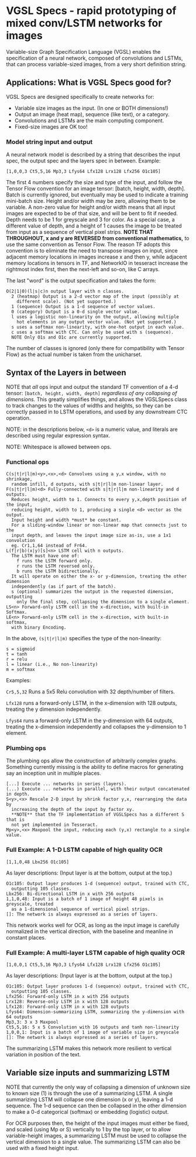 # VGSL Specs - rapid prototyping of mixed conv/LSTM networks for images

Variable-size Graph Specification Language (VGSL) enables the specification of a
neural network, composed of convolutions and LSTMs, that can process
variable-sized images, from a very short definition string.

## Applications: What is VGSL Specs good for?

VGSL Specs are designed specifically to create networks for:

*   Variable size images as the input. (In one or BOTH dimensions!)
*   Output an image (heat map), sequence (like text), or a category.
*   Convolutions and LSTMs are the main computing component.
*   Fixed-size images are OK too!

### Model string input and output

A neural network model is described by a string that describes the input spec,
the output spec and the layers spec in between. Example:

```
[1,0,0,3 Ct5,5,16 Mp3,3 Lfys64 Lfx128 Lrx128 Lfx256 O1c105]
```

The first 4 numbers specify the size and type of the input, and follow the
Tensor Flow convention for an image tensor: [batch, height, width, depth]. Batch
is currently ignored, but eventually may be used to indicate a training
mini-batch size. Height and/or width may be zero, allowing them to be variable.
A non-zero value for height and/or width means that all input images are
expected to be of that size, and will be bent to fit if needed. Depth needs to
be 1 for greyscale and 3 for color. As a special case, a different value of
depth, and a height of 1 causes the image to be treated from input as a sequence
of vertical pixel strips. **NOTE THAT THROUGHOUT, x and y are REVERSED from
conventional mathematics,** to use the same convention as Tensor Flow. The
reason TF adopts this convention is to eliminate the need to transpose images on
input, since adjacent memory locations in images increase x and then y, while
adjacent memory locations in tensors in TF, and NetworkIO in tesseract increase
the rightmost index first, then the next-left and so-on, like C arrays.

The last "word" is the output specification and takes the form:

```
O(2|1|0)(l|s|c)n output layer with n classes.
  2 (heatmap) Output is a 2-d vector map of the input (possibly at
    different scale). (Not yet supported.)
  1 (sequence) Output is a 1-d sequence of vector values.
  0 (category) Output is a 0-d single vector value.
  l uses a logistic non-linearity on the output, allowing multiple
    hot elements in any output vector value. (Not yet supported.)
  s uses a softmax non-linearity, with one-hot output in each value.
  c uses a softmax with CTC. Can only be used with s (sequence).
  NOTE Only O1s and O1c are currently supported.
```

The number of classes is ignored (only there for compatibility with Tensor Flow)
as the actual number is taken from the unicharset.

## Syntax of the Layers in between

NOTE that *all* ops input and output the standard TF convention of a 4-d tensor:
`[batch, height, width, depth]` *regardless of any collapsing of dimensions.*
This greatly simplifies things, and allows the VGSLSpecs class to track changes
to the values of widths and heights, so they can be correctly passed in to LSTM
operations, and used by any downstream CTC operation.

NOTE: in the descriptions below, `<d>` is a numeric value, and literals are
described using regular expression syntax.

NOTE: Whitespace is allowed between ops.

### Functional ops

```
C(s|t|r|l|m)<y>,<x>,<d> Convolves using a y,x window, with no shrinkage,
  random infill, d outputs, with s|t|r|l|m non-linear layer.
F(s|t|r|l|m)<d> Fully-connected with s|t|r|l|m non-linearity and d outputs.
  Reduces height, width to 1. Connects to every y,x,depth position of the input,
  reducing height, width to 1, producing a single <d> vector as the output.
  Input height and width *must* be constant.
  For a sliding-window linear or non-linear map that connects just to the
  input depth, and leaves the input image size as-is, use a 1x1 convolution
  eg. Cr1,1,64 instead of Fr64.
L(f|r|b)(x|y)[s]<n> LSTM cell with n outputs.
  The LSTM must have one of:
    f runs the LSTM forward only.
    r runs the LSTM reversed only.
    b runs the LSTM bidirectionally.
  It will operate on either the x- or y-dimension, treating the other dimension
  independently (as if part of the batch).
  s (optional) summarizes the output in the requested dimension, outputting
    only the final step, collapsing the dimension to a single element.
LS<n> Forward-only LSTM cell in the x-direction, with built-in Softmax.
LE<n> Forward-only LSTM cell in the x-direction, with built-in softmax,
  with binary Encoding.
```

In the above, `(s|t|r|l|m)` specifies the type of the non-linearity:

```
s = sigmoid
t = tanh
r = relu
l = linear (i.e., No non-linearity)
m = softmax
```

Examples:

`Cr5,5,32` Runs a 5x5 Relu convolution with 32 depth/number of filters.

`Lfx128` runs a forward-only LSTM, in the x-dimension with 128 outputs, treating
the y dimension independently.

`Lfys64` runs a forward-only LSTM in the y-dimension with 64 outputs, treating
the x-dimension independently and collapses the y-dimension to 1 element.

### Plumbing ops

The plumbing ops allow the construction of arbitrarily complex graphs. Something
currently missing is the ability to define macros for generating say an
inception unit in multiple places.

```
[...] Execute ... networks in series (layers).
(...) Execute ... networks in parallel, with their output concatenated in depth.
S<y>,<x> Rescale 2-D input by shrink factor y,x, rearranging the data by
  increasing the depth of the input by factor xy.
  **NOTE** that the TF implementation of VGSLSpecs has a different S that is
  not yet implemented in Tesseract.
Mp<y>,<x> Maxpool the input, reducing each (y,x) rectangle to a single value.
```

### Full Example: A 1-D LSTM capable of high quality OCR

`[1,1,0,48 Lbx256 O1c105]`

As layer descriptions: (Input layer is at the bottom, output at the top.)

```
O1c105: Output layer produces 1-d (sequence) output, trained with CTC,
  outputting 105 classes.
Lbx256: Bi-directional LSTM in x with 256 outputs
1,1,0,48: Input is a batch of 1 image of height 48 pixels in greyscale, treated
  as a 1-dimensional sequence of vertical pixel strips.
[]: The network is always expressed as a series of layers.
```

This network works well for OCR, as long as the input image is carefully
normalized in the vertical direction, with the baseline and meanline in constant
places.

### Full Example: A multi-layer LSTM capable of high quality OCR

`[1,0,0,1 Ct5,5,16 Mp3,3 Lfys64 Lfx128 Lrx128 Lfx256 O1c105]`

As layer descriptions: (Input layer is at the bottom, output at the top.)

```
O1c105: Output layer produces 1-d (sequence) output, trained with CTC,
  outputting 105 classes.
Lfx256: Forward-only LSTM in x with 256 outputs
Lrx128: Reverse-only LSTM in x with 128 outputs
Lfx128: Forward-only LSTM in x with 128 outputs
Lfys64: Dimension-summarizing LSTM, summarizing the y-dimension with 64 outputs
Mp3,3: 3 x 3 Maxpool
Ct5,5,16: 5 x 5 Convolution with 16 outputs and tanh non-linearity
1,0,0,1: Input is a batch of 1 image of variable size in greyscale
[]: The network is always expressed as a series of layers.
```

The summarizing LSTM makes this network more resilient to vertical variation in
position of the text.

## Variable size inputs and summarizing LSTM

NOTE that currently the only way of collapsing a dimension of unknown size to
known size (1) is through the use of a summarizing LSTM. A single summarizing
LSTM will collapse one dimension (x or y), leaving a 1-d sequence. The 1-d
sequence can then be collapsed in the other dimension to make a 0-d categorical
(softmax) or embedding (logistic) output.

For OCR purposes then, the height of the input images must either be fixed, and
scaled (using Mp or S) vertically to 1 by the top layer, or to allow
variable-height images, a summarizing LSTM must be used to collapse the vertical
dimension to a single value. The summarizing LSTM can also be used with a fixed
height input.

